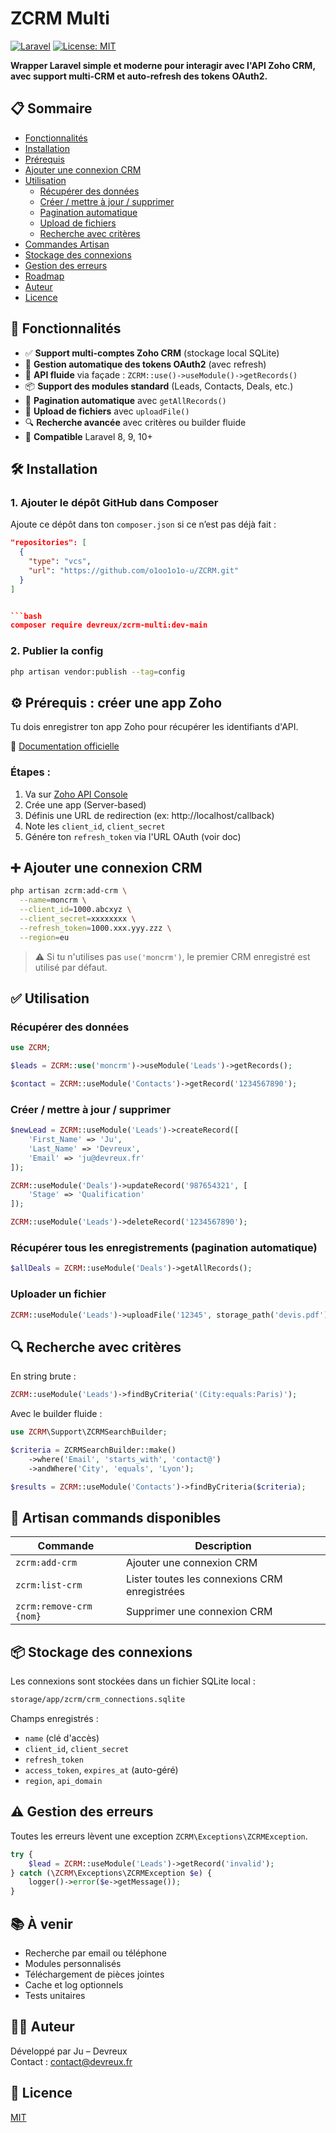 # ZCRM Multi

[![Laravel](https://img.shields.io/badge/Laravel-8.0%2B-FF2D20?style=for-the-badge&logo=laravel&logoColor=white)](https://laravel.com)
[![License: MIT](https://img.shields.io/badge/License-MIT-yellow.svg?style=for-the-badge)](https://opensource.org/licenses/MIT)

**Wrapper Laravel simple et moderne pour interagir avec l'API Zoho CRM, avec support multi-CRM et auto-refresh des tokens OAuth2.**

## 📋 Sommaire

- [Fonctionnalités](#-fonctionnalités)
- [Installation](#-installation)
- [Prérequis](#-prérequis--créer-une-app-zoho)
- [Ajouter une connexion CRM](#-ajouter-une-connexion-crm)
- [Utilisation](#-utilisation)
  - [Récupérer des données](#récupérer-des-données)
  - [Créer / mettre à jour / supprimer](#créer--mettre-à-jour--supprimer)
  - [Pagination automatique](#récupérer-tous-les-enregistrements-pagination-automatique)
  - [Upload de fichiers](#uploader-un-fichier)
  - [Recherche avec critères](#-recherche-avec-critères)
- [Commandes Artisan](#-artisan-commands-disponibles)
- [Stockage des connexions](#-stockage-des-connexions)
- [Gestion des erreurs](#-gestion-des-erreurs)
- [Roadmap](#-à-venir)
- [Auteur](#-auteur)
- [Licence](#-licence)

## 🚀 Fonctionnalités

- ✅ **Support multi-comptes Zoho CRM** (stockage local SQLite)
- 🔐 **Gestion automatique des tokens OAuth2** (avec refresh)
- 🔄 **API fluide** via façade : `ZCRM::use()->useModule()->getRecords()`
- 📦 **Support des modules standard** (Leads, Contacts, Deals, etc.)
- 📄 **Pagination automatique** avec `getAllRecords()`
- 📎 **Upload de fichiers** avec `uploadFile()`
- 🔍 **Recherche avancée** avec critères ou builder fluide
- 🎯 **Compatible** Laravel 8, 9, 10+

## 🛠 Installation

### 1. Ajouter le dépôt GitHub dans Composer

Ajoute ce dépôt dans ton `composer.json` si ce n’est pas déjà fait :

```json
"repositories": [
  {
    "type": "vcs",
    "url": "https://github.com/o1oo1o1o-u/ZCRM.git"
  }
]


```bash
composer require devreux/zcrm-multi:dev-main
```


### 2. Publier la config

```bash
php artisan vendor:publish --tag=config
```

## ⚙️ Prérequis : créer une app Zoho

Tu dois enregistrer ton app Zoho pour récupérer les identifiants d'API.

📖 [Documentation officielle](https://www.zoho.com/crm/developer/docs/api/register-client.html)

### Étapes :
1. Va sur [Zoho API Console](https://api-console.zoho.com/)
2. Crée une app (Server-based)
3. Définis une URL de redirection (ex: http://localhost/callback)
4. Note les `client_id`, `client_secret`
5. Génére ton `refresh_token` via l'URL OAuth (voir doc)

## ➕ Ajouter une connexion CRM

```bash
php artisan zcrm:add-crm \
  --name=moncrm \
  --client_id=1000.abcxyz \
  --client_secret=xxxxxxxx \
  --refresh_token=1000.xxx.yyy.zzz \
  --region=eu
```

> ⚠️ Si tu n'utilises pas `use('moncrm')`, le premier CRM enregistré est utilisé par défaut.

## ✅ Utilisation

### Récupérer des données

```php
use ZCRM;

$leads = ZCRM::use('moncrm')->useModule('Leads')->getRecords();

$contact = ZCRM::useModule('Contacts')->getRecord('1234567890');
```

### Créer / mettre à jour / supprimer

```php
$newLead = ZCRM::useModule('Leads')->createRecord([
    'First_Name' => 'Ju',
    'Last_Name' => 'Devreux',
    'Email' => 'ju@devreux.fr'
]);

ZCRM::useModule('Deals')->updateRecord('987654321', [
    'Stage' => 'Qualification'
]);

ZCRM::useModule('Leads')->deleteRecord('1234567890');
```

### Récupérer tous les enregistrements (pagination automatique)

```php
$allDeals = ZCRM::useModule('Deals')->getAllRecords();
```

### Uploader un fichier

```php
ZCRM::useModule('Leads')->uploadFile('12345', storage_path('devis.pdf'));
```

## 🔍 Recherche avec critères

En string brute :
```php
ZCRM::useModule('Leads')->findByCriteria('(City:equals:Paris)');
```

Avec le builder fluide :
```php
use ZCRM\Support\ZCRMSearchBuilder;

$criteria = ZCRMSearchBuilder::make()
    ->where('Email', 'starts_with', 'contact@')
    ->andWhere('City', 'equals', 'Lyon');

$results = ZCRM::useModule('Contacts')->findByCriteria($criteria);
```

## 🔧 Artisan commands disponibles

| Commande | Description |
|----------|-------------|
| `zcrm:add-crm` | Ajouter une connexion CRM |
| `zcrm:list-crm` | Lister toutes les connexions CRM enregistrées |
| `zcrm:remove-crm {nom}` | Supprimer une connexion CRM |

## 📦 Stockage des connexions

Les connexions sont stockées dans un fichier SQLite local :

```bash
storage/app/zcrm/crm_connections.sqlite
```

Champs enregistrés :
- `name` (clé d'accès)
- `client_id`, `client_secret`
- `refresh_token`
- `access_token`, `expires_at` (auto-géré)
- `region`, `api_domain`

## ⚠️ Gestion des erreurs

Toutes les erreurs lèvent une exception `ZCRM\Exceptions\ZCRMException`.

```php
try {
    $lead = ZCRM::useModule('Leads')->getRecord('invalid');
} catch (\ZCRM\Exceptions\ZCRMException $e) {
    logger()->error($e->getMessage());
}
```

## 📚 À venir

- Recherche par email ou téléphone
- Modules personnalisés
- Téléchargement de pièces jointes
- Cache et log optionnels
- Tests unitaires

## 👨‍💻 Auteur

Développé par Ju – Devreux  
Contact : contact@devreux.fr

## 📄 Licence

[MIT](LICENSE)